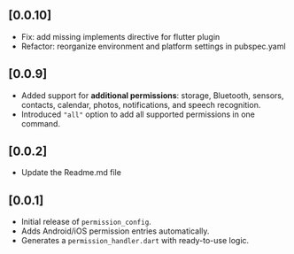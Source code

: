 ## [0.0.10]

- Fix: add missing implements directive for flutter plugin
- Refactor: reorganize environment and platform settings in pubspec.yaml

## [0.0.9]

- Added support for **additional permissions**: storage, Bluetooth, sensors, contacts, calendar, photos, notifications, and speech recognition.
- Introduced `"all"` option to add all supported permissions in one command.

## [0.0.2]

- Update the Readme.md file

## [0.0.1]

- Initial release of `permission_config`.
- Adds Android/iOS permission entries automatically.
- Generates a `permission_handler.dart` with ready-to-use logic.
